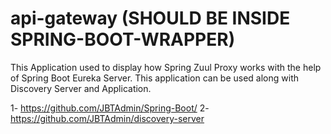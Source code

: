 # api-gateway (SHOULD BE INSIDE SPRING-BOOT-WRAPPER)
This Application used to display how Spring Zuul Proxy works with the help of Spring Boot Eureka Server. 
This application can be used along with Discovery Server and Application.

1- https://github.com/JBTAdmin/Spring-Boot/
2- https://github.com/JBTAdmin/discovery-server
